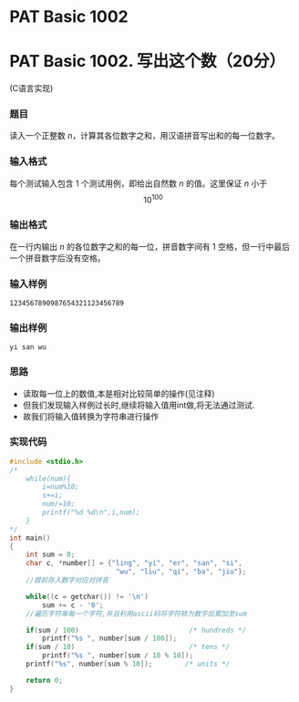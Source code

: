 # PAT Basic 1002

# PAT Basic 1002. 写出这个数（20分）

 (C语言实现)
<!--more-->

### 题目

读入一个正整数 *n*，计算其各位数字之和，用汉语拼音写出和的每一位数字。



### 输入格式

每个测试输入包含 1 个测试用例，即给出自然数 *n* 的值。这里保证 *n* 小于 $$ {10}^{100} $$



### 输出格式

在一行内输出 *n* 的各位数字之和的每一位，拼音数字间有 1 空格，但一行中最后一个拼音数字后没有空格。



### 输入样例

```
1234567890987654321123456789
```

### 输出样例

```
yi san wu
```



### 思路

- 读取每一位上的数值,本是相对比较简单的操作(见注释)
- 但我们发现输入样例过长时,继续将输入值用int做,将无法通过测试.
- 故我们将输入值转换为字符串进行操作

### 实现代码

```c
#include <stdio.h>
/*
    while(num){
        i=num%10;
        s+=i;
        num/=10;
        printf("%d %d\n",i,num);
    }
*/
int main()
{
    int sum = 0;
    char c, *number[] = {"ling", "yi", "er", "san", "si",
                          "wu", "liu", "qi", "ba", "jiu"};
  	//提前存入数字对应对拼音

    while((c = getchar()) != '\n')
        sum += c - '0';
  	//遍历字符串每一个字符,并且利用ascii码将字符转为数字后累加至sum

    if(sum / 100)                           /* hundreds */
        printf("%s ", number[sum / 100]);
    if(sum / 10)                            /* tens */
        printf("%s ", number[sum / 10 % 10]);
    printf("%s", number[sum % 10]);        /* units */

    return 0;
}
```


